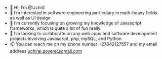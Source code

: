 - 👋 Hi, I’m @UchiG
- 👀 I’m interested in software engineering particulary in math-heavy fields as well as UI design
- 🌱 I’m currently focusing on growing my knowledge of Javascript frameworks, which is quite a lot of fun really.
- 💞️ I’m looking to collaborate on any web apps and software development projects involving Javascript, php, mySQL, and Python
- 📫 You can reach me on my phone number +27642127557 and my email address uchirai.govere@gmail.com

<!---
UchiG/UchiG is a ✨ special ✨ repository because its `README.md` (this file) appears on your GitHub profile.
You can click the Preview link to take a look at your changes.
--->
